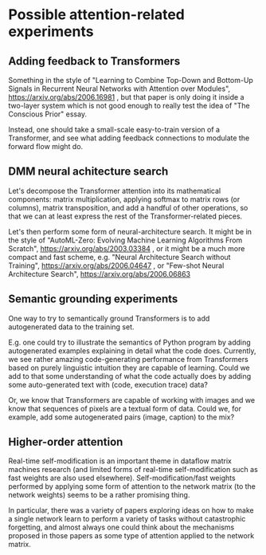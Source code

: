 # Possible attention-related experiments

## Adding feedback to Transformers

Something in the style of "Learning to Combine Top-Down and Bottom-Up Signals in Recurrent Neural Networks with Attention over Modules",
https://arxiv.org/abs/2006.16981 , but that paper is only doing it inside a two-layer system which is not good enough to really test
the idea of "The Conscious Prior" essay. 

Instead, one
should take a small-scale easy-to-train version of a Transformer, and see what adding feedback connections to modulate
the forward flow might do.

## DMM neural achitecture search

Let's decompose the Transformer attention into its mathematical components: matrix multiplication,
applying softmax to matrix rows (or columns), matrix transposition, and add a handful of other operations,
so that we can at least express the rest of the Transformer-related pieces.

Let's then perform some form of neural-architecture search. It might be in the style of
"AutoML-Zero: Evolving Machine Learning Algorithms From Scratch", https://arxiv.org/abs/2003.03384 ,
or it might be a much more compact and fast scheme, e.g. "Neural Architecture Search without Training",
https://arxiv.org/abs/2006.04647 , or "Few-shot Neural Architecture Search", https://arxiv.org/abs/2006.06863

## Semantic grounding experiments

One way to try to semantically ground Transformers is to add autogenerated data to the training set.

E.g. one could try to illustrate the semantics of Python program by adding autogenerated examples
explaining in detail what the code does. Currently, we see rather amazing code-generating performance
from Transformers based on purely linguistic intuition they are capable of learning. Could we add
to that some understanding of what the code actually does by adding some auto-generated text with
(code, execution trace) data?

Or, we know that Transformers are capable of working with images and we know that sequences of pixels
are a textual form of data. Could we, for example, add some autogenerated pairs (image, caption) to
the mix?

## Higher-order attention

Real-time self-modification is an important theme in dataflow matrix machines research (and limited forms of real-time self-modification such as fast weights are also used elsewhere). Self-modification/fast weights performed
by applying some form of attention to the network matrix (to the network weights) seems to be
a rather promising thing. 

In particular, there was a variety of papers exploring ideas on how to make a single network learn to perform
a variety of tasks without catastrophic forgetting, and almost always one could think about the
mechanisms proposed in those papers as some type of attention applied to the network matrix.
